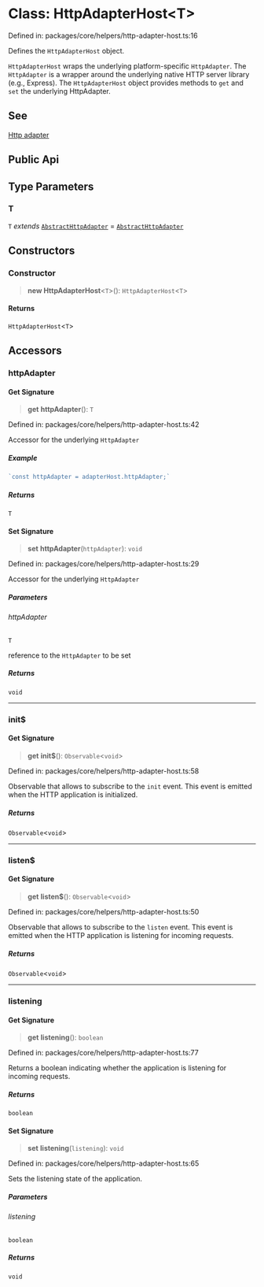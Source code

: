 # Class: HttpAdapterHost\<T\>

Defined in: packages/core/helpers/http-adapter-host.ts:16

Defines the `HttpAdapterHost` object.

`HttpAdapterHost` wraps the underlying
platform-specific `HttpAdapter`.  The `HttpAdapter` is a wrapper around the underlying
native HTTP server library (e.g., Express).  The `HttpAdapterHost` object
provides methods to `get` and `set` the underlying HttpAdapter.

## See

[Http adapter](https://docs.nestjs.com/faq/http-adapter)

## Public Api

## Type Parameters

### T

`T` *extends* [`AbstractHttpAdapter`](AbstractHttpAdapter.md) = [`AbstractHttpAdapter`](AbstractHttpAdapter.md)

## Constructors

### Constructor

> **new HttpAdapterHost**\<`T`\>(): `HttpAdapterHost`\<`T`\>

#### Returns

`HttpAdapterHost`\<`T`\>

## Accessors

### httpAdapter

#### Get Signature

> **get** **httpAdapter**(): `T`

Defined in: packages/core/helpers/http-adapter-host.ts:42

Accessor for the underlying `HttpAdapter`

##### Example

```ts
`const httpAdapter = adapterHost.httpAdapter;`
```

##### Returns

`T`

#### Set Signature

> **set** **httpAdapter**(`httpAdapter`): `void`

Defined in: packages/core/helpers/http-adapter-host.ts:29

Accessor for the underlying `HttpAdapter`

##### Parameters

###### httpAdapter

`T`

reference to the `HttpAdapter` to be set

##### Returns

`void`

***

### init$

#### Get Signature

> **get** **init$**(): `Observable`\<`void`\>

Defined in: packages/core/helpers/http-adapter-host.ts:58

Observable that allows to subscribe to the `init` event.
This event is emitted when the HTTP application is initialized.

##### Returns

`Observable`\<`void`\>

***

### listen$

#### Get Signature

> **get** **listen$**(): `Observable`\<`void`\>

Defined in: packages/core/helpers/http-adapter-host.ts:50

Observable that allows to subscribe to the `listen` event.
This event is emitted when the HTTP application is listening for incoming requests.

##### Returns

`Observable`\<`void`\>

***

### listening

#### Get Signature

> **get** **listening**(): `boolean`

Defined in: packages/core/helpers/http-adapter-host.ts:77

Returns a boolean indicating whether the application is listening for incoming requests.

##### Returns

`boolean`

#### Set Signature

> **set** **listening**(`listening`): `void`

Defined in: packages/core/helpers/http-adapter-host.ts:65

Sets the listening state of the application.

##### Parameters

###### listening

`boolean`

##### Returns

`void`
